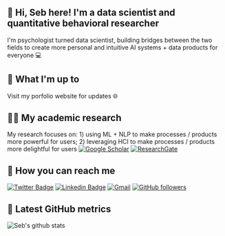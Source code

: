 ## 👋 Hi, Seb here! I'm a data scientist and quantitative behavioral researcher
I'm psychologist turned data scientist, building bridges between the two fields to create more personal and intuitive AI systems + data products for everyone 💻

## 👀 What I'm up to 
Visit my porfolio website for updates 🌐 

## 👨‍🔬 My academic research
My research focuses on: 1) using ML + NLP to make processes / products more powerful for users; 2) leveraging HCI to make processes / products more delightful for users [![Google Scholar](https://img.shields.io/badge/Google%20Scholar-4285F4.svg?style=flat-square&logo=Google-Scholar&logoColor=white)](https://scholar.google.com/citations?hl=en&user=rtLB7wkAAAAJ&view_op=list_works&sortby=pubdate)
[![ResearchGate](https://img.shields.io/badge/ResearchGate-00CCBB.svg?style=flat-square&logo=ResearchGate&logoColor=white)](https://www.researchgate.net/profile/Sebastian-Marin-6)

## 💬 How you can reach me 
[![Twitter Badge](https://img.shields.io/badge/-Twitter-1ca0f1?style=flat-square&labelColor=1ca0f1&logo=twitter&logoColor=white&link=https://twitter.com/marin343)](https://twitter.com/marin343) 
[![Linkedin Badge](https://img.shields.io/badge/-LinkedIn-blue?style=flat-square&logo=Linkedin&logoColor=white&link=https://www.linkedin.com/in/sebastian-marin-5a2abb83/)](https://www.linkedin.com/in/sebastian-marin-5a2abb83/)
[![Gmail](https://img.shields.io/badge/-Gmail-c14438?style=flat-square&logo=Gmail&logoColor=white)](mailto:sebastianmarinc@gmail.com)
[![GitHub followers](https://img.shields.io/github/followers/sebastianmarinc?label=Follow&style=social)](https://github.com/sebastianmarinc/?tab=follow)


## 🔔 Latest GitHub metrics

![Seb's github stats](https://github-readme-stats.vercel.app/api?username=sebastianmarinc&count_private=true&show_icons=true)
